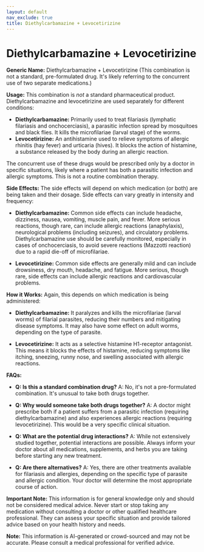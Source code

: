 ```yaml
---
layout: default
nav_exclude: true
title: Diethylcarbamazine + Levocetirizine
---
```


# Diethylcarbamazine + Levocetirizine

**Generic Name:** Diethylcarbamazine + Levocetirizine (This combination is not a standard, pre-formulated drug.  It's likely referring to the concurrent use of two separate medications.)

**Usage:**  This combination is *not* a standard pharmaceutical product. Diethylcarbamazine and levocetirizine are used separately for different conditions:

* **Diethylcarbamazine:** Primarily used to treat filariasis (lymphatic filariasis and onchocerciasis), a parasitic infection spread by mosquitoes and black flies.  It kills the microfilariae (larval stage) of the worms.
* **Levocetirizine:** An antihistamine used to relieve symptoms of allergic rhinitis (hay fever) and urticaria (hives). It blocks the action of histamine, a substance released by the body during an allergic reaction.

The concurrent use of these drugs would be prescribed only by a doctor in specific situations, likely where a patient has both a parasitic infection and allergic symptoms.  This is not a routine combination therapy.

**Side Effects:** The side effects will depend on which medication (or both) are being taken and their dosage.  Side effects can vary greatly in intensity and frequency:

* **Diethylcarbamazine:**  Common side effects can include headache, dizziness, nausea, vomiting, muscle pain, and fever. More serious reactions, though rare, can include allergic reactions (anaphylaxis),  neurological problems (including seizures), and circulatory problems.  Diethylcarbamazine use should be carefully monitored, especially in cases of onchocerciasis, to avoid severe reactions (Mazzotti reaction) due to a rapid die-off of microfilariae.

* **Levocetirizine:**  Common side effects are generally mild and can include drowsiness, dry mouth, headache, and fatigue.  More serious, though rare, side effects can include allergic reactions and cardiovascular problems.


**How it Works:**  Again, this depends on which medication is being administered:

* **Diethylcarbamazine:**  It paralyzes and kills the microfilariae (larval worms) of filarial parasites, reducing their numbers and mitigating disease symptoms.  It may also have some effect on adult worms, depending on the type of parasite.

* **Levocetirizine:**  It acts as a selective histamine H1-receptor antagonist. This means it blocks the effects of histamine, reducing symptoms like itching, sneezing, runny nose, and swelling associated with allergic reactions.

**FAQs:**

* **Q: Is this a standard combination drug?** A: No, it's not a pre-formulated combination.  It's unusual to take both drugs together.

* **Q: Why would someone take both drugs together?** A:  A doctor might prescribe both if a patient suffers from a parasitic infection (requiring diethylcarbamazine) and also experiences allergic reactions (requiring levocetirizine).  This would be a very specific clinical situation.

* **Q: What are the potential drug interactions?** A:  While not extensively studied together, potential interactions are possible. Always inform your doctor about all medications, supplements, and herbs you are taking before starting any new treatment.

* **Q: Are there alternatives?** A: Yes, there are other treatments available for filariasis and allergies, depending on the specific type of parasite and allergic condition.  Your doctor will determine the most appropriate course of action.


**Important Note:**  This information is for general knowledge only and should not be considered medical advice.  Never start or stop taking any medication without consulting a doctor or other qualified healthcare professional. They can assess your specific situation and provide tailored advice based on your health history and needs.


**Note:** This information is AI-generated or crowd-sourced and may not be accurate. Please consult a medical professional for verified advice.